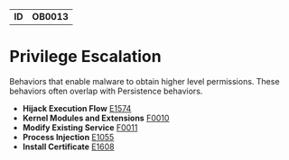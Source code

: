 <table>
<tr>
<td><b>ID</b></td>
<td><b>OB0013</b></td>
</tr>
</table>


# Privilege Escalation #
Behaviors that enable malware to obtain higher level permissions. These behaviors often overlap with Persistence behaviors.

* **Hijack Execution Flow** [E1574](../defense-evasion/hijack-execution-flow.md)
* **Kernel Modules and Extensions** [F0010](../persistence/kernel-modules-and-extensions.md)
* **Modify Existing Service** [F0011](../persistence/modify-existing-service.md)
* **Process Injection** [E1055](../defense-evasion/process-injection.md)
* **Install Certificate** [E1608](../privilege-escalation/install-certificate.md)